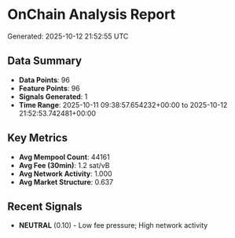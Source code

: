 # OnChain Analysis Report
Generated: 2025-10-12 21:52:55 UTC

## Data Summary
- **Data Points**: 96
- **Feature Points**: 96
- **Signals Generated**: 1
- **Time Range**: 2025-10-11 09:38:57.654232+00:00 to 2025-10-12 21:52:53.742481+00:00

## Key Metrics
- **Avg Mempool Count**: 44161
- **Avg Fee (30min)**: 1.2 sat/vB
- **Avg Network Activity**: 1.000
- **Avg Market Structure**: 0.637

## Recent Signals
- **NEUTRAL** (0.10) - Low fee pressure; High network activity
